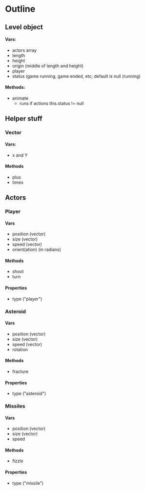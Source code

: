 # Outline
## Level object
#### Vars:
* actors array
* length
* height
* origin (middle of length and height)
* player
* status (game running, game ended, etc; default is null (running)
#### Methods:
* animate  
  * runs if actions this.status != null

## Helper stuff
### Vector
#### Vars:
* x and Y
#### Methods
* plus
* times

## Actors

### Player
#### Vars
* position (vector)
* size (vector)
* speed (vector)
* orient(ation) (in radians)
#### Methods
* shoot
* turn
#### Properties
* type ("player")

### Asteroid
#### Vars
* position (vector)
* size (vector)
* speed (vector)
* rotation 
#### Methods
* fracture
#### Properties
* type ("asteroid")

### Missiles
#### Vars
* position (vector)
* size (vector)
* speed
#### Methods
* fizzle
#### Properties
* type ("missile")

